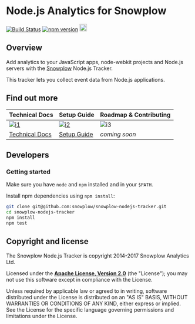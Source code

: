 # Node.js Analytics for Snowplow 

[![Build Status][travis-image]][travis]
[![npm version][npm-image]][npm-url]
<a href="https://coveralls.io/r/snowplow/snowplow-nodejs-tracker?branch=master">
	<img src="https://coveralls.io/repos/snowplow/snowplow-nodejs-tracker/badge.png?branch=master" height="20px">
</a>

## Overview

Add analytics to your JavaScript apps, node-webkit projects and Node.js servers with the [Snowplow][snowplow] Node.js Tracker.

This tracker lets you collect event data from Node.js applications.

## Find out more

| Technical Docs                       | Setup Guide                   | Roadmap & Contributing  |         
|--------------------------------------|-------------------------------|-------------------------|
| [ ![i1][techdocs-image] ][tech-docs] | [ ![i2][setup-image] ][setup] | ![i3][roadmap-image]    |
| [Technical Docs][tech-docs]          | [Setup Guide][setup]          | _coming soon_           |

## Developers

### Getting started

Make sure you have `node` and `npm` installed and in your `$PATH`.

Install npm dependencies using `npm install`:

```bash
git clone git@github.com:snowplow/snowplow-nodejs-tracker.git
cd snowplow-nodejs-tracker
npm install
npm test
```

## Copyright and license

The Snowplow Node.js Tracker is copyright 2014-2017 Snowplow Analytics Ltd.

Licensed under the **[Apache License, Version 2.0][license]** (the "License");
you may not use this software except in compliance with the License.

Unless required by applicable law or agreed to in writing, software
distributed under the License is distributed on an "AS IS" BASIS,
WITHOUT WARRANTIES OR CONDITIONS OF ANY KIND, either express or implied.
See the License for the specific language governing permissions and
limitations under the License.

[snowplow]: http://snowplowanalytics.com

[license]: http://www.apache.org/licenses/LICENSE-2.0

[travis-image]: https://travis-ci.org/snowplow/snowplow-nodejs-tracker.png?branch=master
[travis]: http://travis-ci.org/snowplow/snowplow-nodejs-tracker
[npm-url]: http://badge.fury.io/js/snowplow-tracker
[npm-image]: https://badge.fury.io/js/snowplow-tracker.svg

[tech-docs]: https://github.com/snowplow/snowplow/wiki/node.js-tracker
[techdocs-image]: https://d3i6fms1cm1j0i.cloudfront.net/github/images/techdocs.png
[setup]: https://github.com/snowplow/snowplow/wiki/node.js-tracker-setup
[setup-image]: https://d3i6fms1cm1j0i.cloudfront.net/github/images/setup.png
[roadmap-image]: https://d3i6fms1cm1j0i.cloudfront.net/github/images/roadmap.png
